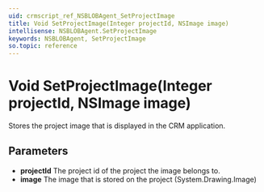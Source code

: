 ```yaml
---
uid: crmscript_ref_NSBLOBAgent_SetProjectImage
title: Void SetProjectImage(Integer projectId, NSImage image)
intellisense: NSBLOBAgent.SetProjectImage
keywords: NSBLOBAgent, SetProjectImage
so.topic: reference
---
```


# Void SetProjectImage(Integer projectId, NSImage image)

Stores the project image that is displayed in the CRM application.

## Parameters

* **projectId** The project id of the project the image belongs to.
* **image** The image that is stored on the project (System.Drawing.Image)

